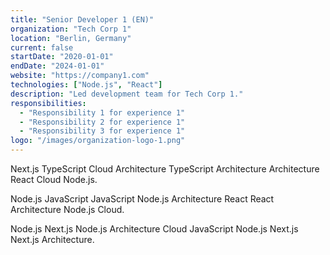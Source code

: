 ```yaml
---
title: "Senior Developer 1 (EN)"
organization: "Tech Corp 1"
location: "Berlin, Germany"
current: false
startDate: "2020-01-01"
endDate: "2024-01-01"
website: "https://company1.com"
technologies: ["Node.js", "React"]
description: "Led development team for Tech Corp 1."
responsibilities:
  - "Responsibility 1 for experience 1"
  - "Responsibility 2 for experience 1"
  - "Responsibility 3 for experience 1"
logo: "/images/organization-logo-1.png"
---
```


Next.js TypeScript Cloud Architecture TypeScript Architecture Architecture React Cloud Node.js.

Node.js JavaScript JavaScript Node.js Architecture React React Architecture Node.js Cloud.

Node.js Next.js Node.js Architecture Cloud JavaScript Node.js Next.js Next.js Architecture.
